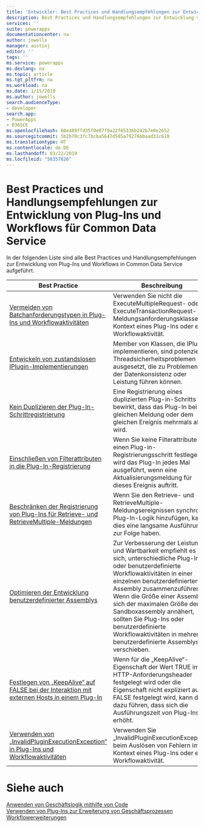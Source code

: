 ```yaml
---
title: 'Entwickler: Best Practices und Handlungsempfehlungen zur Entwicklung von Plug-Ins und Workflows für Common Data Service | Microsoft-Dokumentation'
description: Best Practices und Handlungsempfehlungen zur Entwicklung von Plug-Ins und Workflows für Entwickler von Common Data Service in PowerApps.
services: ''
suite: powerapps
documentationcenter: na
author: jowells
manager: austinj
editor: ''
tags: ''
ms.service: powerapps
ms.devlang: na
ms.topic: article
ms.tgt_pltfrm: na
ms.workload: na
ms.date: 1/15/2019
ms.author: jowells
search.audienceType:
- developer
search.app:
- PowerApps
- D365CE
ms.openlocfilehash: 60e489ffd35f0e07f9a22f65336b242b7e0e2652
ms.sourcegitcommit: 5b2b70c3fc7bcba5647d505a79276bbaad31c610
ms.translationtype: HT
ms.contentlocale: de-DE
ms.lasthandoff: 03/22/2019
ms.locfileid: "58357826"
---
```

# <a name="best-practices-and-guidance-regarding-plug-in-and-workflow-development-for-the-common-data-service"></a>Best Practices und Handlungsempfehlungen zur Entwicklung von Plug-Ins und Workflows für Common Data Service

In der folgenden Liste sind alle Best Practices und Handlungsempfehlungen zur Entwicklung von Plug-Ins und Workflows in Common Data Service aufgeführt.

|Best Practice  |Beschreibung  |
|---------|---------|
|[Vermeiden von Batchanforderungstypen in Plug-Ins und Workflowaktivitäten](avoid-batch-requests-plugin.md)     |Verwenden Sie nicht die ExecuteMultipleRequest- oder ExecuteTransactionRequest-Meldungsanforderungsklassen im Kontext eines Plug-Ins oder einer Workflowaktivität.         |
|[Entwickeln von zustandslosen IPlugin-Implementierungen](develop-iplugin-implementations-stateless.md)     |Member von Klassen, die IPlugin implementieren, sind potenziellen Threadsicherheitsproblemen ausgesetzt, die zu Problemen mit der Datenkonsistenz oder Leistung führen können.         |
|[Kein Duplizieren der Plug-In-Schrittregistrierung](do-not-duplicate-plugin-step-registration.md)     |Eine Registrierung eines duplizierten Plug-in-Schritts bewirkt, dass das Plug-In bei der gleichen Meldung oder dem gleichen Ereignis mehrmals aktiv wird.         |
|[Einschließen von Filterattributen in die Plug-In-Registrierung](include-filtering-attributes-plugin-registration.md)     |Wenn Sie keine Filterattribute für einen Plug-in-Registrierungsschritt festlegen, wird das Plug-In jedes Mal ausgeführt, wenn eine Aktualisierungsmeldung für dieses Ereignis auftritt.         |
|[Beschränken der Registrierung von Plug-Ins für Retrieve- und RetrieveMultiple-Meldungen](limit-registration-plugins-retrieve-retrievemultiple.md)     |Wenn Sie den Retrieve- und RetrieveMultiple-Meldungsereignissen synchrone Plug-In-Logik hinzufügen, kann dies eine langsame Ausführung zur Folge haben.         |
|[Optimieren der Entwicklung benutzerdefinierter Assemblys](optimize-assembly-development.md)     |Zur Verbesserung der Leistung und Wartbarkeit empfiehlt es sich, unterschiedliche Plug-Ins oder benutzerdefinierte Workflowaktivitäten in einer einzelnen benutzerdefinierten Assembly zusammenzuführen. Wenn die Größe einer Assembly sich der maximalen Größe der Sandboxassembly annähert, sollten Sie Plug-Ins oder benutzerdefinierte Workflowaktivitäten in mehrere benutzerdefinierte Assemblys verschieben.         |
|[Festlegen von „KeepAlive“ auf FALSE bei der Interaktion mit externen Hosts in einem Plug-In](set-keepalive-false-interacting-external-hosts-plugin.md)     |Wenn für die „KeepAlive“-Eigenschaft der Wert TRUE im HTTP-Anforderungsheader festgelegt wird oder die Eigenschaft nicht expliziert auf FALSE festgelegt wird, kann dies dazu führen, dass sich die Ausführungszeit von Plug-Ins erhöht.         |
|[Verwenden von „InvalidPluginExecutionException“ in Plug-Ins und Workflowaktivitäten](use-invalidpluginexecutionexception-plugin-workflow-activities.md)     |Verwenden Sie „InvalidPluginExecutionException“ beim Auslösen von Fehlern im Kontext eines Plug-Ins oder einer Workflowaktivität.         |

# <a name="see-also"></a>Siehe auch
[Anwenden von Geschäftslogik mithilfe von Code](../../apply-business-logic-with-code.md)<br />
[Verwenden von Plug-Ins zur Erweiterung von Geschäftsprozessen](../../plug-ins.md)<br />
[Workflowerweiterungen](../../workflow/workflow-extensions.md)<br />